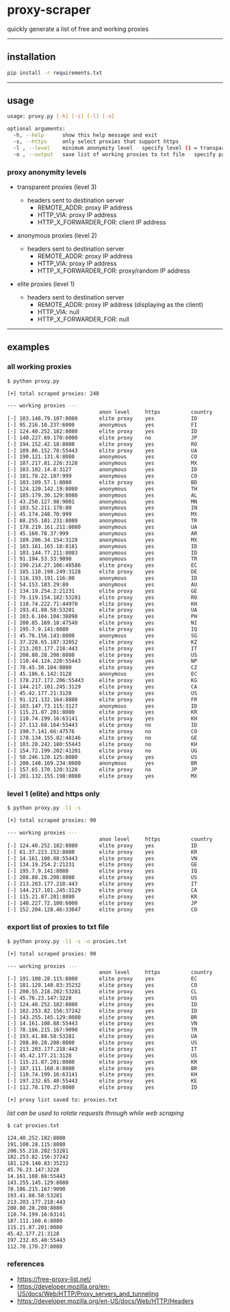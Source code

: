 # proxy-scraper

quickly generate a list of free and working proxies

---

## installation

```bash
pip install -r requirements.txt
```

---

## usage

```bash
usage: proxy.py [-h] [-s] [-l] [-o]

optional arguments:
  -h, --help      show this help message and exit
  -s, --https     only select proxies that support https
  -l , --level    minimum anonymity level - specify level (1 = transparent, 2 = anonymous, 3 = elite)
  -o , --output   save list of working proxies to txt file - specify path
```

### proxy anonymity levels

- transparent proxies (level 3)
    + headers sent to destination server
        + REMOTE_ADDR: proxy IP address
        + HTTP_VIA: proxy IP address
        + HTTP_X_FORWARDER_FOR: client IP address
        
- anonymous proxies (level 2)
    + headers sent to destination server
        + REMOTE_ADDR: proxy IP address
        + HTTP_VIA: proxy IP address
        + HTTP_X_FORWARDER_FOR: proxy/random IP address

- elite proxies (level 1)
    + headers sent to destination server
        + REMOTE_ADDR: proxy IP address (displaying as the client)
        + HTTP_VIA: null
        + HTTP_X_FORWARDER_FOR: null

---

## examples


### all working proxies

```bash
$ python proxy.py

[+] total scraped proxies: 248

--- working proxies ---
                              anon level     https          country
[-] 103.148.79.107:8080       elite proxy    yes            ID
[-] 95.216.10.237:6000        anonymous      yes            FI
[-] 124.40.252.182:8080       elite proxy    yes            ID
[-] 140.227.69.170:6000       elite proxy    no             JP
[-] 194.152.42.18:8080        elite proxy    yes            RO
[-] 109.86.152.78:55443       elite proxy    yes            UA
[-] 190.121.131.6:8080        anonymous      yes            CO
[-] 187.217.81.226:3128       anonymous      yes            MX
[-] 103.102.14.8:3127         anonymous      yes            ID
[-] 181.78.22.107:999         anonymous      yes            CO
[-] 103.109.57.1:8080         elite proxy    yes            BD
[-] 124.120.142.19:8080       anonymous      yes            TH
[-] 185.179.30.129:8080       anonymous      yes            AL
[-] 43.250.127.98:9001        anonymous      yes            MN
[-] 103.52.211.178:80         anonymous      yes            IN
[-] 45.174.248.70:999         anonymous      yes            MX
[-] 88.255.101.231:8080       anonymous      yes            TR
[-] 178.219.161.211:8080      anonymous      yes            UA
[-] 45.160.78.37:999          anonymous      yes            AR
[-] 189.206.34.154:3128       anonymous      yes            MX
[-] 103.161.165.18:8181       anonymous      yes            ID
[-] 103.144.77.211:8083       anonymous      yes            ID
[-] 91.194.53.33:9090         anonymous      yes            TR
[-] 190.214.27.106:48586      elite proxy    yes            EC
[-] 185.110.190.249:3128      elite proxy    yes            DE
[-] 116.193.191.116:80        anonymous      yes            ID
[-] 54.153.183.29:80          anonymous      yes            AU
[-] 134.19.254.2:21231        elite proxy    yes            GE
[-] 79.119.154.182:53281      elite proxy    yes            RO
[-] 110.74.222.71:44970       elite proxy    yes            KH
[-] 193.41.88.58:53281        elite proxy    yes            UA
[-] 103.6.104.104:38898       elite proxy    yes            PH
[-] 200.85.169.18:47548       elite proxy    yes            NI
[-] 195.7.9.141:8080          elite proxy    yes            IQ
[-] 45.76.156.143:8000        anonymous      yes            SG
[-] 37.228.65.107:32052       elite proxy    yes            KZ
[-] 213.203.177.218:443       elite proxy    yes            IT
[-] 208.80.28.208:8080        elite proxy    yes            US
[-] 110.44.124.220:55443      elite proxy    yes            NP
[-] 78.45.30.184:8080         elite proxy    yes            CZ
[-] 45.186.6.142:3128         anonymous      yes            EC
[-] 178.217.172.206:55443     elite proxy    yes            KG
[-] 144.217.101.245:3129      elite proxy    yes            CA
[-] 45.42.177.21:3128         elite proxy    yes            US
[-] 91.121.132.164:8888       elite proxy    yes            FR
[-] 103.147.73.115:3127       anonymous      yes            ID
[-] 115.21.87.201:8080        elite proxy    yes            KR
[-] 110.74.199.16:63141       elite proxy    yes            KH
[-] 27.112.68.164:55443       elite proxy    no             ID
[-] 190.7.141.66:47576        elite proxy    no             CO
[-] 178.134.155.82:48146      elite proxy    no             GE
[-] 103.28.242.180:55443      elite proxy    no             KH
[-] 154.72.199.202:41201      elite proxy    no             UG
[-] 50.246.120.125:8080       elite proxy    yes            US
[-] 200.148.169.234:8080      anonymous      yes            BR
[-] 157.65.170.120:3128       elite proxy    no             JP
[-] 201.132.155.198:8080      elite proxy    yes            MX
```

### level 1 (elite) and https only 

```bash
$ python proxy.py -l1 -s

[+] total scraped proxies: 90

--- working proxies ---
                              anon level     https          country
[-] 124.40.252.182:8080       elite proxy    yes            ID
[-] 61.37.223.152:8080        elite proxy    yes            KR
[-] 14.161.108.88:55443       elite proxy    yes            VN
[-] 134.19.254.2:21231        elite proxy    yes            GE
[-] 195.7.9.141:8080          elite proxy    yes            IQ
[-] 208.80.28.208:8080        elite proxy    yes            US
[-] 213.203.177.218:443       elite proxy    yes            IT
[-] 144.217.101.245:3129      elite proxy    yes            CA
[-] 115.21.87.201:8080        elite proxy    yes            KR
[-] 140.227.72.100:6000       elite proxy    yes            JP
[-] 152.204.128.46:33047      elite proxy    yes            CO
```

### export list of proxies to txt file 

```bash
$ python proxy.py -l1 -s -o proxies.txt

[+] total scraped proxies: 90

--- working proxies ---
                              anon level     https          country
[-] 191.100.28.115:8080       elite proxy    yes            EC
[-] 181.129.140.83:35232      elite proxy    yes            CO
[-] 200.55.218.202:53281      elite proxy    yes            CL
[-] 45.76.23.147:3228         elite proxy    yes            US
[-] 124.40.252.182:8080       elite proxy    yes            ID
[-] 182.253.82.156:37242      elite proxy    yes            ID
[-] 143.255.145.129:8080      elite proxy    yes            BR
[-] 14.161.108.88:55443       elite proxy    yes            VN
[-] 78.186.215.167:9090       elite proxy    yes            TR
[-] 193.41.88.58:53281        elite proxy    yes            UA
[-] 208.80.28.208:8080        elite proxy    yes            US
[-] 213.203.177.218:443       elite proxy    yes            IT
[-] 45.42.177.21:3128         elite proxy    yes            US
[-] 115.21.87.201:8080        elite proxy    yes            KR
[-] 187.111.160.6:8080        elite proxy    yes            BR
[-] 110.74.199.16:63141       elite proxy    yes            KH
[-] 197.232.65.40:55443       elite proxy    yes            KE
[-] 112.78.170.27:8080        elite proxy    yes            ID

[+] proxy list saved to: proxies.txt
```

*list can be used to rotate requests through while web scraping*

```bash
$ cat proxies.txt 

124.40.252.182:8080
191.100.28.115:8080
200.55.218.202:53281
182.253.82.156:37242
181.129.140.83:35232
45.76.23.147:3228
14.161.108.88:55443
143.255.145.129:8080
78.186.215.167:9090
193.41.88.58:53281
213.203.177.218:443
208.80.28.208:8080
110.74.199.16:63141
187.111.160.6:8080
115.21.87.201:8080
45.42.177.21:3128
197.232.65.40:55443
112.78.170.27:8080
```

### references
+ https://free-proxy-list.net/
+ https://developer.mozilla.org/en-US/docs/Web/HTTP/Proxy_servers_and_tunneling
+ https://developer.mozilla.org/en-US/docs/Web/HTTP/Headers

